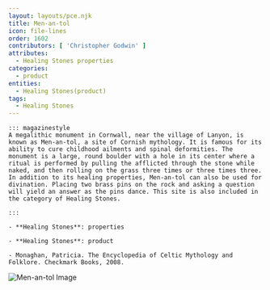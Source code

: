```yaml
---
layout: layouts/pce.njk
title: Men-an-tol
icon: file-lines
order: 1602
contributors: [ 'Christopher Godwin' ]
attributes:
  - Healing Stones properties
categories:
  - product
entities:
  - Healing Stones(product)
tags:
  - Healing Stones
---
```

``` tab [group1:Info]
::: magazinestyle
A megalithic monument in Cornwall, near the village of Lanyon, is known as Men-an-tol, a site of Cornish mythology. It is famous for its ability to cure childhood ailments and spinal deformities. The monument is a large, round boulder with a hole in its center where a ritual is performed by pulling the afflicted through the stone while naked, and then rolling on the grass three times or three times three. In addition to its healing properties, Men-an-tol can also be used for divination. Placing two brass pins on the rock and asking a question will yield an answer as the pins dance. This site is also included in the category of Healing Stones.

:::
```
``` tab [group1:Attributes]
- **Healing Stones**: properties
```
``` tab [group1:Entities]
- **Healing Stones**: product
```
``` tab [group1:Sources]
- Monaghan, Patricia. The Encyclopedia of Celtic Mythology and Folklore. Checkmark Books, 2008.
```
![Men-an-tol Image](['https://upload.wikimedia.org/wikipedia/commons/a/a7/Menantol5.jpg'])
